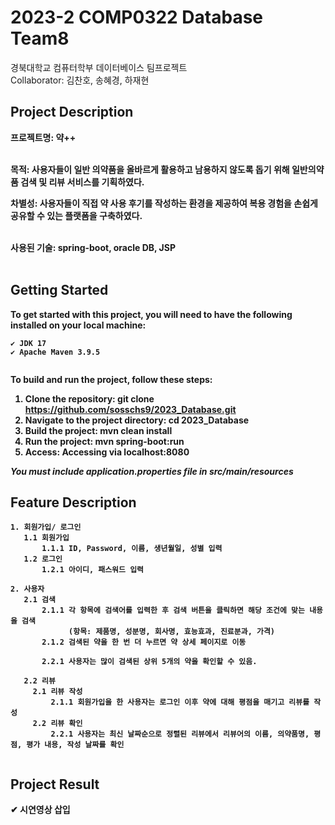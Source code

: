 # 2023-2 COMP0322 Database Team8
경북대학교 컴퓨터학부 데이터베이스 팀프로젝트 </br>
Collaborator: 김찬호, 송혜경, 하재현

## Project Description
<!--✔ 프로젝트명--!>
<b>프로젝트명: 약++</b></br></br>

<!--✔ 어떤 프로젝트인지 소개 -->
<b>목적: 사용자들이 일반 의약품을 올바르게 활용하고 남용하지 않도록 돕기 위해 일반의약품 검색 및 리뷰 서비스를 기획하였다.</b></br>

<b>차별성: 사용자들이 직접 약 사용 후기를 작성하는 환경을 제공하여 복용 경험을 손쉽게 공유할 수 있는 플랫폼을 구축하였다.</br></br>

<b>사용된 기술: spring-boot, oracle DB, JSP</br></br>
## Getting Started
To get started with this project, you will need to have the following installed on your local machine:
```
✔ JDK 17
✔ Apache Maven 3.9.5
 
```
To build and run the project, follow these steps:
1. Clone the repository: git clone https://github.com/sosschs9/2023_Database.git
2. Navigate to the project directory: cd 2023_Database
3. Build the project: mvn clean install
4. Run the project: mvn spring-boot:run
5. Access: Accessing via localhost:8080
   
***You must include application.properties file in src/main/resources***

## Feature Description
```
1. 회원가입/ 로그인
   1.1 회원가입
       1.1.1 ID, Password, 이름, 생년월일, 성별 입력
   1.2 로그인
       1.2.1 아이디, 패스워드 입력

2. 사용자
   2.1 검색
       2.1.1 각 항목에 검색어를 입력한 후 검색 버튼을 클릭하면 해당 조건에 맞는 내용을 검색
             (항목: 제품명, 성분명, 회사명, 효능효과, 진료분과, 가격)
       2.1.2 검색된 약을 한 번 더 누르면 약 상세 페이지로 이동

       2.2.1 사용자는 많이 검색된 상위 5개의 약을 확인할 수 있음.

   2.2 리뷰
     2.1 리뷰 작성
         2.1.1 회원가입을 한 사용자는 로그인 이후 약에 대해 평점을 매기고 리뷰를 작성
     2.2 리뷰 확인
         2.2.1 사용자는 최신 날짜순으로 정렬된 리뷰에서 리뷰어의 이름, 의약품명, 평점, 평가 내용, 작성 날짜를 확인
   
```

## Project Result
✔ 시연영상 삽입
